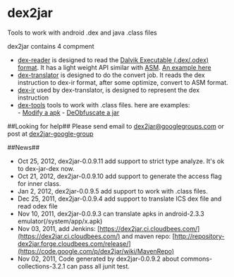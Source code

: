 dex2jar
=======

Tools to work with android .dex and java .class files

dex2jar contains 4 compment

- [dex-reader](https://github.com/lichuyang/dex2jar/tree/master/dex-reader) is designed to read the [Dalvik Executable (.dex/.odex) format](http://source.android.com/tech/dalvik/dex-format.html). It has a light weight API similar with [ASM](http://asm.ow2.org/). [An example here](https://github.com/lichuyang/dex2jar/blob/master/dex-reader/src/main/java/com/googlecode/dex2jar/util/Dump.java)    
- [dex-translator](https://github.com/lichuyang/dex2jar/tree/master/dex-translator) is designed to do the convert job. It reads the dex instruction to dex-ir format, after some optimize, convert to ASM format.     
- [dex-ir](https://github.com/lichuyang/dex2jar/tree/master/dex-ir) used by dex-translator, is designed to represent the dex instruction     
- [dex-tools](https://github.com/lichuyang/dex2jar/tree/master/dex-tools) tools to work with .class files. here are examples:     
      - [Modify a apk](https://code.google.com/p/dex2jar/wiki/ModifyApkWithDexTool)
      - [DeObfuscate a jar](https://code.google.com/p/dex2jar/wiki/DeObfuscateJarWithDexTool) 

##Looking for help##
Please send email to dex2jar@googlegroups.com or post at [dex2jar-google-group](http://groups.google.com/group/dex2jar)

##News##
- Oct 25, 2012, dex2jar-0.0.9.11 add support to strict type analyze. It's ok to dex-jar-dex now.
- Oct 21, 2012, dex2jar-0.0.9.10 add support to generate the access flag for inner class.
- Jan 2, 2012, dex2jar-0.0.9.5 add support to work with .class files.
- Dec 25, 2011, dex2jar-0.0.9.4 add support to translate ICS dex file and read odex file
- Nov 10, 2011, dex2jar-0.0.9.3 can translate apks in android-2.3.3 emulator(/system/app/x.apk)
- Nov 03, 2011, add Jenkins: [https://dex2jar.ci.cloudbees.com/](https://dex2jar.ci.cloudbees.com/) and maven repo: [http://repository-dex2jar.forge.cloudbees.com/release/](https://code.google.com/p/dex2jar/wiki/MavenRepo)
- Nov 02, 2011, Code generated by dex2jar-0.0.9.2 about commons-collections-3.2.1 can pass all junit test.
